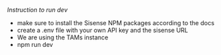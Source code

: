 
*Instruction to run dev*
- make sure to install the Sisense NPM packages according to the docs
- create a .env file with your own API key and the sisense URL
- We are using the TAMs instance
- npm run dev